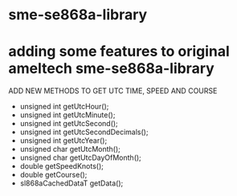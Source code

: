 # sme-se868a-library
# adding some features to original ameltech sme-se868a-library
ADD NEW METHODS TO GET UTC TIME, SPEED AND COURSE
*    unsigned int getUtcHour();
*   unsigned int getUtcMinute();
*    unsigned int getUtcSecond();
*    unsigned int getUtcSecondDecimals();
*    unsigned int getUtcYear();
*    unsigned char getUtcMonth();
*    unsigned char getUtcDayOfMonth();
*    double getSpeedKnots();
*    double getCourse();
*   sl868aCachedDataT getData();
